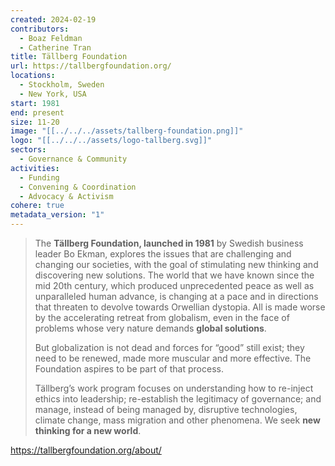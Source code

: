 ```yaml
---
created: 2024-02-19
contributors:
  - Boaz Feldman
  - Catherine Tran
title: Tällberg Foundation
url: https://tallbergfoundation.org/
locations:
  - Stockholm, Sweden
  - New York, USA
start: 1981
end: present
size: 11-20
image: "[[../../../assets/tallberg-foundation.png]]"
logo: "[[../../../assets/logo-tallberg.svg]]"
sectors:
  - Governance & Community
activities:
  - Funding
  - Convening & Coordination
  - Advocacy & Activism
cohere: true
metadata_version: "1"
---
```

>The **Tällberg Foundation, launched in 1981** by Swedish business leader Bo Ekman, explores the issues that are challenging and changing our societies, with the goal of stimulating new thinking and discovering new solutions. The world that we have known since the mid 20th century, which produced unprecedented peace as well as unparalleled human advance, is changing at a pace and in directions that threaten to devolve towards Orwellian dystopia. All is made worse by the accelerating retreat from globalism, even in the face of problems whose very nature demands **global solutions**.
>
>But globalization is not dead and forces for “good” still exist; they need to be renewed, made more muscular and more effective. The Foundation aspires to be part of that process.
>
>Tällberg’s work program focuses on understanding how to re-inject ethics into leadership; re-establish the legitimacy of governance; and manage, instead of being managed by, disruptive technologies, climate change, mass migration and other phenomena. We seek **new thinking for a new world**.

https://tallbergfoundation.org/about/











